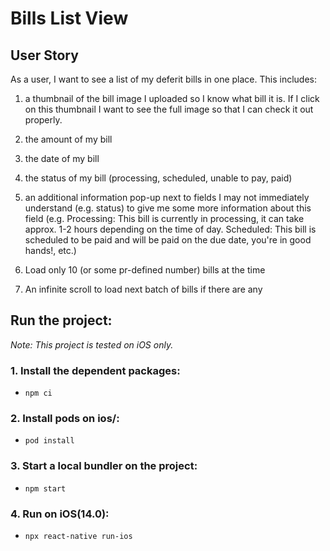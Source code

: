 # Bills List View

## User Story
As a user, I want to see a list of my deferit bills in one place. This includes:
1. a thumbnail of the bill image I uploaded so I know what bill it is. If I click on this thumbnail I want to see the full image so that I can check it out properly.

1. the amount of my bill

1. the date of my bill

1. the status of my bill (processing, scheduled, unable to pay, paid)

1. an additional information pop-up next to fields I may not immediately understand (e.g. status) to give me some more information about this field (e.g. Processing: This bill is currently in processing, it can take approx. 1-2 hours depending on the time of day. Scheduled: This bill is scheduled to be paid and will be paid on the due date, you're in good hands!, etc.)

1. Load only 10 (or some pr-defined number) bills at the time

1. An infinite scroll to load next batch of bills if there are any

## Run the project:

*Note: This project is tested on iOS only.*

### 1. Install the dependent packages:

  * `npm ci`

### 2. Install pods on ios/:

  * `pod install`

### 3. Start a local bundler on the project:

  * `npm start`

### 4. Run on iOS(14.0):  
  * `npx react-native run-ios`
